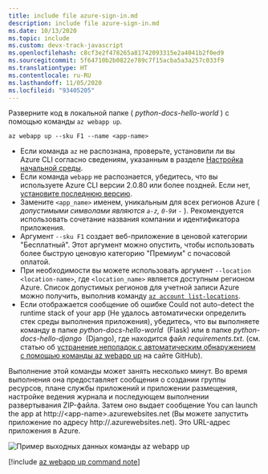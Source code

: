 ```yaml
---
title: include file azure-sign-in.md
description: include file azure-sign-in.md
ms.date: 10/13/2020
ms.topic: include
ms.custom: devx-track-javascript
ms.openlocfilehash: c8cf3e2f478265a81742093315e2a4041b2f0ed9
ms.sourcegitcommit: 5f64710b2b0822e789c7f15acba5a3a257c033f9
ms.translationtype: HT
ms.contentlocale: ru-RU
ms.lasthandoff: 11/05/2020
ms.locfileid: "93405205"
---
```

Разверните код в локальной папке ( *python-docs-hello-world* ) с помощью команды `az webapp up`.

```azurecli
az webapp up --sku F1 --name <app-name>
```

- Если команда `az` не распознана, проверьте, установили ли вы Azure CLI согласно сведениям, указанным в разделе [Настройка начальной среды](../../quickstart-python-flask-multipage.yml?tutorial-step=1).
- Если команда `webapp` не распознается, убедитесь, что вы используете Azure CLI версии 2.0.80 или более поздней. Если нет, [установите последнюю версию](/cli/azure/install-azure-cli).
- Замените `<app_name>` именем, уникальным для всех регионов Azure ( *допустимыми символами являются `a-z`, `0-9`и `-`* ). Рекомендуется использовать сочетание названия компании и идентификатора приложения.
- Аргумент `--sku F1` создает веб-приложение в ценовой категории "Бесплатный". Этот аргумент можно опустить, чтобы использовать более быструю ценовую категорию "Премиум" с почасовой оплатой.
- При необходимости вы можете использовать аргумент `--location <location-name>`, где `<location_name>` является доступным регионом Azure. Список допустимых регионов для учетной записи Azure можно получить, выполнив команду [`az account list-locations`](/cli/azure/appservice#az-appservice-list-locations).
- Если отображается сообщение об ошибке Could not auto-detect the runtime stack of your app (Не удалось автоматически определить стек среды выполнения приложения), убедитесь, что вы выполняете команду в папке *python-docs-hello-world*  (Flask) или в папке *python-docs-hello-django*  (Django), где находится файл *requirements.txt*. (см. статью об [устранение неполадок с автоматическим обнаружением с помощью команды az webapp up](https://github.com/Azure/app-service-linux-docs/blob/master/AzWebAppUP/runtime_detection.md) на сайте GitHub).

Выполнение этой команды может занять несколько минут. Во время выполнения она предоставляет сообщения о создании группы ресурсов, плане службы приложений и приложении размещения, настройке ведения журнала и последующем выполнении развертывания ZIP-файла. Затем оно выдает сообщение You can launch the app at http://&lt;app-name&gt;.azurewebsites.net (Вы можете запустить приложение по адресу http://<app-name>.azurewebsites.net). Это URL-адрес приложения в Azure.

![Пример выходных данных команды az webapp up](../../media/quickstart-python/az-webapp-up-output.png)

[!include [az webapp up command note](../app-service-web-az-webapp-up-note.md)]